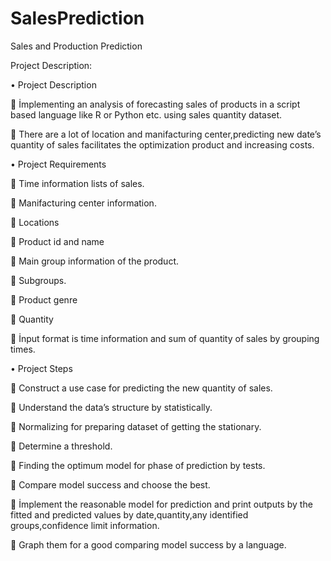 # SalesPrediction
Sales and Production Prediction

Project Description:

•	Project Description

	İmplementing an analysis of  forecasting sales of products in a script based language like R or Python etc. using sales quantity dataset.

	There are a lot of location and manifacturing center,predicting new date’s quantity of sales facilitates the optimization product and increasing costs.

•	Project Requirements

	Time information lists of sales.

	Manifacturing center information.

	Locations

	Product id and name

	Main group information of the product.

	Subgroups.

	Product genre

	Quantity

	İnput format is time information and sum of quantity of sales by grouping times.

•	Project Steps

	Construct a use case for predicting the new quantity of sales.

	Understand the data’s structure by statistically.

	Normalizing for preparing dataset of getting the stationary.

	Determine a threshold.

	Finding the optimum model for phase of prediction by tests.

	Compare model success and choose the best.

	İmplement the reasonable model for prediction and print outputs by the fitted and predicted values by date,quantity,any identified groups,confidence limit information.

	Graph them for a good comparing model success by a language.
